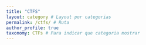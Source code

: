 ```yaml
---
title: "CTFS"
layout: category # Layout por categorias
permalink: /ctfs/ # Ruta
author_profile: true
taxonomy: CTFs # Para indicar que categoria mostrar
---
```

